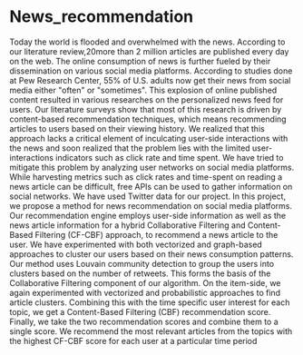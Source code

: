 # News_recommendation
Today the world is flooded and overwhelmed with the news.  According to our literature review,20more than 2 million articles are published every day on the web. The online consumption of news is further fueled by their dissemination on various social media platforms. According to studies done at Pew Research Center, 55% of U.S. adults now get their news from social media either "often" or "sometimes".  This explosion of online published content resulted in various researches on the personalized news feed for users. Our literature surveys show that most of this research is driven by content-based recommendation techniques, which means recommending articles to users based on their viewing history. We realized that this approach lacks a critical element of inculcating user-side interactions with the news and soon realized that the problem lies with the limited user-interactions indicators such as click rate and time spent. We have tried to mitigate this problem by analyzing user networks on social media platforms. While harvesting metrics such as click rates and time-spent on reading a news article can be difficult, free APIs can be used to gather information on social networks. We have used Twitter data for our project. In this project, we propose a method for news recommendation on social media platforms.  Our recommendation engine employs user-side information as well as the news article information for a hybrid Collaborative Filtering and Content-Based Filtering (CF-CBF) approach, to recommend a news article to the user. We have experimented with both vectorized and graph-based approaches to cluster our users based on their news consumption patterns. Our method uses Louvain community detection to group the users into clusters based on the number of retweets. This forms the basis of the Collaborative Filtering component of our algorithm. On the item-side, we again experimented with vectorized and probabilistic approaches to find article clusters. Combining this with the time specific user interest for each topic, we get a Content-Based Filtering (CBF) recommendation score. Finally, we take the two recommendation scores and combine them to a single score.  We recommend the most relevant articles from the topics with the highest CF-CBF score for each user at a particular time period
